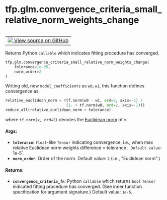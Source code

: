 <div itemscope itemtype="http://developers.google.com/ReferenceObject">
<meta itemprop="name" content="tfp.glm.convergence_criteria_small_relative_norm_weights_change" />
<meta itemprop="path" content="Stable" />
</div>

# tfp.glm.convergence_criteria_small_relative_norm_weights_change


<table class="tfo-notebook-buttons tfo-api" align="left">

<td>
  <a target="_blank" href="https://github.com/tensorflow/probability/blob/master/tensorflow_probability/python/glm/fisher_scoring.py">
    <img src="https://www.tensorflow.org/images/GitHub-Mark-32px.png" />
    View source on GitHub
  </a>
</td></table>



Returns Python `callable` which indicates fitting procedure has converged.

``` python
tfp.glm.convergence_criteria_small_relative_norm_weights_change(
    tolerance=1e-05,
    norm_order=2
)
```



<!-- Placeholder for "Used in" -->

Writing old, new `model_coefficients` as `w0`, `w1`, this function
defines convergence as,

```python
relative_euclidean_norm = (tf.norm(w0 - w1, ord=2, axis=-1) /
                           (1. + tf.norm(w0, ord=2, axis=-1)))
reduce_all(relative_euclidean_norm < tolerance)
```

where `tf.norm(x, ord=2)` denotes the [Euclidean norm](
https://en.wikipedia.org/wiki/Norm_(mathematics)#Euclidean_norm) of `x`.

#### Args:


* <b>`tolerance`</b>: `float`-like `Tensor` indicating convergence, i.e., when
  max relative Euclidean norm weights difference < tolerance`.
  Default value: `1e-5`.
* <b>`norm_order`</b>: Order of the norm. Default value: `2` (i.e., "Euclidean norm".)


#### Returns:


* <b>`convergence_criteria_fn`</b>: Python `callable` which returns `bool` `Tensor`
  indicated fitting procedure has converged. (See inner function
  specification for argument signature.)
  Default value: `1e-5`.